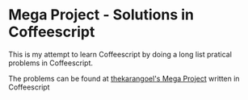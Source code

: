 Mega Project - Solutions in Coffeescript
========

This is my attempt to learn Coffeescript by doing a long list pratical problems in Coffeescript.

The problems can be found at [thekarangoel's Mega Project](https://github.com/thekarangoel/Projects) written in Coffeescript
